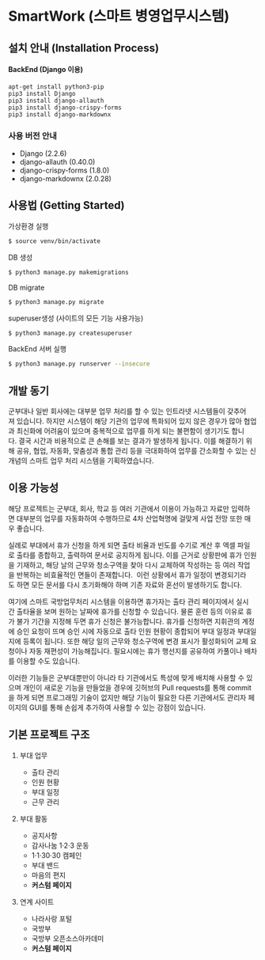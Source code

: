 # SmartWork (스마트 병영업무시스템)

## 설치 안내 (Installation Process)

#### BackEnd (Django 이용)
```
apt-get install python3-pip
pip3 install Django
pip3 install django-allauth
pip3 install django-crispy-forms
pip3 install django-markdownx
```




### 사용 버전 안내
- Django (2.2.6)
- django-allauth (0.40.0)
- django-crispy-forms (1.8.0)
- django-markdownx (2.0.28)


## 사용법 (Getting Started)
가상환경 실행
```bash
$ source venv/bin/activate
```
DB 생성
```bash
$ python3 manage.py makemigrations
```
DB migrate
```bash
$ python3 manage.py migrate
```
superuser생성 (사이트의 모든 기능 사용가능)
```bash
$ python3 manage.py createsuperuser
```
BackEnd 서버 실행
```bash
$ python3 manage.py runserver --insecure
```





## 개발 동기


군부대나 일반 회사에는 대부분 업무 처리를 할 수 있는 인트라넷 시스템들이 갖추어져 있습니다.
하지만 시스템이 해당 기관의 업무에 특화되어 있지 않은 경우가 많아 협업과 최신화에 어려움이 있으며 중복적으로 업무를 하게 되는 불편함이 생기기도 합니다. 결국 시간과 비용적으로 큰 손해를 보는 결과가 발생하게 됩니다.
이를 해결하기 위해 공유, 협업, 자동화, 맞춤성과 통합 관리 등을 극대화하여 업무를 간소화할 수 있는 신개념의 스마트 업무 처리 시스템을 기획하였습니다.


## 이용 가능성
해당 프로젝트는 군부대, 회사, 학교 등 여러 기관에서 이용이 가능하고 자료만 입력하면 대부분의 업무를 자동화하여 수행하므로 4차 산업혁명에 걸맞게 사업 전망 또한 매우 좋습니다.


실례로 부대에서 휴가 신청을 하게 되면 출타 비율과 빈도를 수기로 계산 후 엑셀 파일로 출타를 종합하고, 출력하여 문서로 공지하게 됩니다. 이를 근거로 상황판에 휴가 인원을 기재하고, 해당 날의 근무와 청소구역을 찾아 다시 교체하여 작성하는 등 여러 작업을 반복하는 비효율적인 면들이 존재합니다.  이런 상황에서 휴가 일정이 변경되기라도 하면 모든 문서를 다시 초기화해야 하며 기존 자료와 혼선이 발생하기도 합니다. 


여기에 스마트 국방업무처리 시스템을 이용하면 휴가자는 출타 관리 페이지에서 실시간 출타율을 보며 원하는 날짜에 휴가를 신청할 수 있습니다. 물론 훈련 등의 이유로 휴가 불가 기간을 지정해 두면 휴가 신청은 불가능합니다. 휴가를 신청하면 지휘관의 계정에 승인 요청이 뜨며 승인 시에 자동으로 출타 인원 현황이 종합되어 부대 일정과 부대일지에 등록이 됩니다. 또한 해당 일의 근무와 청소구역에 변경 표시가 활성화되어 교체 요청이나 자동 재편성이 가능해집니다. 필요시에는 휴가 행선지를 공유하여 카풀이나 배차를 이용할 수도 있습니다.


이러한 기능들은 군부대뿐만이 아니라 타 기관에서도 특성에 맞게 배치해 사용할 수 있으며 개인이 새로운 기능을 만들었을 경우에 깃허브의 Pull requests를 통해 commit을 하게 되면 프로그래밍 기술이 없지만 해당 기능이 필요한 다른 기관에서도 관리자 페이지의 GUI를 통해 손쉽게 추가하여 사용할 수 있는 강점이 있습니다.

## 기본 프로젝트 구조

1. 부대 업무


	- 출타 관리
	- 인원 현황
	- 부대 일정
	- 근무 관리


2. 부대 활동


	- 공지사항
	- 감사나눔 1·2·3 운동
	- 1·1·30·30 캠페인
	- 부대 밴드
	- 마음의 편지
	- **커스텀 페이지**


3. 연계 사이트


	- 나라사랑 포털
	- 국방부
	- 국방부 오픈소스아카데미
	- **커스텀 페이지**
